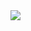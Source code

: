

<img src="https://capsule-render.vercel.app/api?type=waving&color=F44A6A&height=200&section=header&text=Hi👋,I'm Seojeong Yeo.&fontSize=65" />
<!--
**yeoseojeong/yeoseojeong** is a ✨ _special_ ✨ repository because its `README.md` (this file) appears on your GitHub profile.

Here are some ideas to get you started:

- 🔭 I’m currently working on ...
- 🌱 I’m currently learning ...
- 👯 I’m looking to collaborate on ...
- 🤔 I’m looking for help with ...
- 💬 Ask me about ...
- 📫 How to reach me: ...
- 😄 Pronouns: ...
- ⚡ Fun fact: ...
-->



